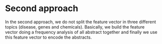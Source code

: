 # Second approach

In the second approach, we do not split the feature vector in three different topics (disease, genes and chemicals).
Basically, we build the feature vector doing a frequency analysis of all abstract together and finally we use
this feature vector to encode the abstracts.
